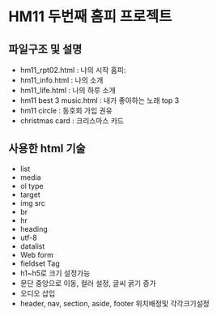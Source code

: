 # HM11 두번째 홈피 프로젝트
## 파일구조 및 설명
  - hm11_rpt02.html : 나의 시작 홈피: 
  - hm11_info.html : 나의 소개
  - hm11_life.html : 나의 하루 소개
  - hm11 best 3 music.html : 내가 좋아하는 노래 top 3
  - hm11 circle : 동호회 가입 권유 
  - christmas card : 크리스마스 카드

## 사용한 html 기술
- list
- media
- ol type
- target
- img src
- br
- hr
- heading
- utf-8
- datalist
- Web form
- fieldset Tag
- h1~h5로 크기 설정가능
- 문단 중앙으로 이동, 컬러 설정, 글씨 굵기 증가
- 오디오 삽입
- header, nav, section, aside, footer 위치배정및 각각크기설정
